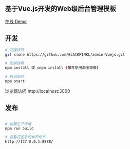 ## 基于Vue.js开发的Web级后台管理模板

[在线 Demo](https://www.qinjianfei.top)

## 开发

```bash
# 克隆项目
git clone https://github.com/BLACKPINKL/admin-Vuejs.git

# 安装依赖
npm install 或 cnpm install (推荐使用淘宝镜像)

# 启动服务
npm start
```
浏览器访问 http://localhost:3000

## 发布

```bash

# 构建生产环境
npm run build

# 查看打包后的体积分布
http://127.0.0.1:8888/
```
